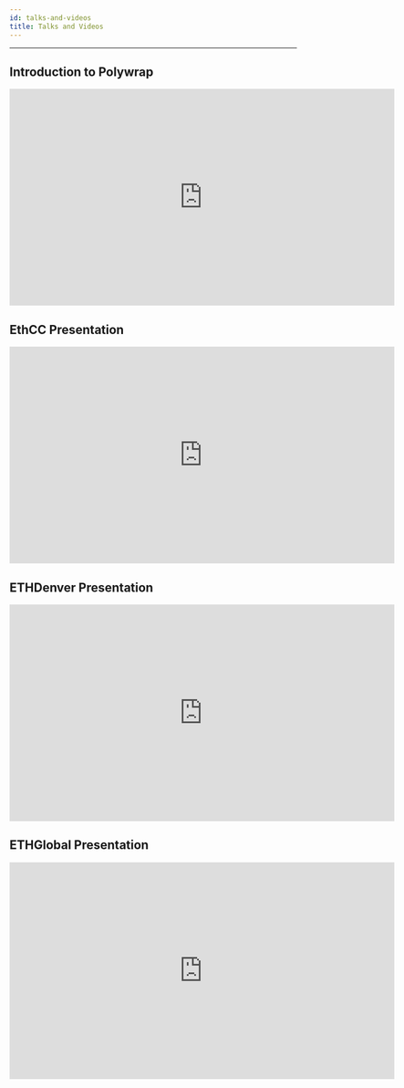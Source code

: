 ```yaml
---
id: talks-and-videos
title: Talks and Videos
---
```


---

## Introduction to Polywrap

<iframe width="675" height="380" src="https://www.youtube.com/embed/ojbMBN9pga4" frameborder="0" allow="accelerometer; autoplay; encrypted-media; gyroscope; picture-in-picture" allowfullscreen></iframe>

## EthCC Presentation
<iframe width="675" height="380" src="https://www.youtube.com/embed/uOJznNDxcck" frameborder="0" allow="accelerometer; autoplay; encrypted-media; gyroscope; picture-in-picture" allowfullscreen></iframe>

## ETHDenver Presentation

<iframe width="675" height="380" src="https://www.youtube.com/embed/9HhB4XL4AR4" frameborder="0" allow="accelerometer; autoplay; encrypted-media; gyroscope; picture-in-picture" allowfullscreen></iframe>

## ETHGlobal Presentation

<iframe width="675" height="380" src="https://www.youtube.com/embed/kxYaDO2ViOM" frameborder="0" allow="accelerometer; autoplay; encrypted-media; gyroscope; picture-in-picture" allowfullscreen></iframe>